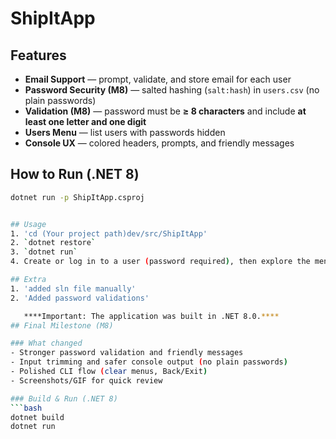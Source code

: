 # ShipItApp

## Features
- **Email Support** — prompt, validate, and store email for each user
- **Password Security (M8)** — salted hashing (`salt:hash`) in `users.csv` (no plain passwords)
- **Validation (M8)** — password must be **≥ 8 characters** and include **at least one letter and one digit**
- **Users Menu** — list users with passwords hidden
- **Console UX** — colored headers, prompts, and friendly messages

## How to Run (.NET 8)
```bash
dotnet run -p ShipItApp.csproj


## Usage
1. 'cd (Your project path)dev/src/ShipItApp'
2. `dotnet restore`  
3. `dotnet run`  
4. Create or log in to a user (password required), then explore the menu.

## Extra
1. 'added sln file manually'
2. 'Added password validations'

   ****Important: The application was built in .NET 8.0.****
## Final Milestone (M8)

### What changed
- Stronger password validation and friendly messages
- Input trimming and safer console output (no plain passwords)
- Polished CLI flow (clear menus, Back/Exit)
- Screenshots/GIF for quick review

### Build & Run (.NET 8)
```bash
dotnet build
dotnet run
